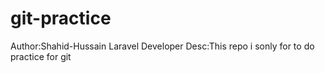 # git-practice
Author:Shahid-Hussain Laravel Developer
Desc:This repo i sonly for to do practice for git
